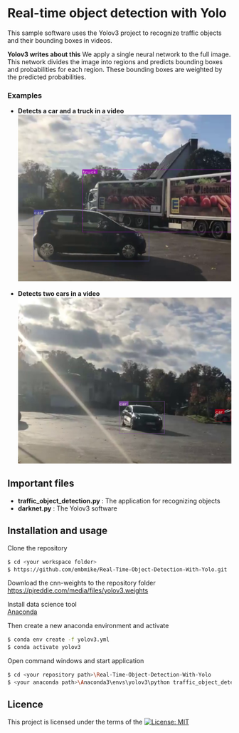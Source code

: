# Real-time object detection with Yolo
This sample software uses the Yolov3 project to recognize traffic objects and their bounding boxes in videos.

**Yolov3 writes about this**
We apply a single neural network to the full image. This network divides the image into regions and predicts bounding boxes and probabilities for each region. These bounding boxes are weighted by the predicted probabilities.
    
    
### Examples

+ **Detects a car and a truck in a video**   
![Traffic objects 1](/images/car_and_truck.PNG "Detects a car and a truck in a video")    
    
+ **Detects two cars in a video**   
![Traffic objects 2](/images/two_cars.PNG "Detects to cars in a video") 

   
   
## Important files
- **traffic_object_detection.py** : The application for recognizing objects
- **darknet.py** : The Yolov3 software
    
    
## Installation and usage
Clone the repository
```sh
$ cd <your workspace folder>
$ https://github.com/embmike/Real-Time-Object-Detection-With-Yolo.git
```    
   
Download the cnn-weights to the repository folder    
https://pjreddie.com/media/files/yolov3.weights

Install data science tool   
[Anaconda](https://www.anaconda.com/)

Then create a new anaconda environment and activate
```sh
$ conda env create -f yolov3.yml
$ conda activate yolov3
```

Open command windows and start application
```sh
$ cd <your repository path>\Real-Time-Object-Detection-With-Yolo
$ <your anaconda path>\Anaconda3\envs\yolov3\python traffic_object_detection.py --video <your video>.mp4
```
    
## Licence
This project is licensed under the terms of the [![License: MIT](https://img.shields.io/badge/License-MIT-yellow.svg)](https://opensource.org/licenses/MIT)
